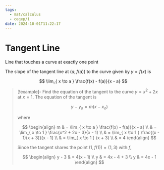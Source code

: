 ```yaml
---
tags:
  - mat/calculus
  - cegep/1
date: 2024-10-01T11:22:17
---
```


# Tangent Line

Line that touches a curve at exactly one point

The slope of the tangent line at $(a, f(a))$ to the curve given by $y = f(x)$ is

$$
\lim_{ x \to a } \frac{f(x) - f(a)}{x - a}
$$

> [!example]- Find the equation of the tangent to the curve $y = x^2 + 2x$ at $x = 1$.
> The equation of the tangent is
>
> $$
> y - y_o = m(x - x_o)
> $$
>
> where
>
> $$
> \begin{align}
> m & = \lim_{ x \to a } \frac{f(x) - f(a)}{x - a} \\
>  & = \lim_{ x \to 1 } \frac{x^2 + 2x - 3}{x - 1} \\
>  & = \lim_{ x \to 1 } \frac{(x - 1)(x + 3)}{x - 1} \\
>  & = \lim_{ x \to 1 } (x + 3) \\
>  & = 4
> \end{align}
> $$
>
> Since the tangent shares the point $(1, f(1)) = (1, 3)$ with $f$,
>
> $$
> \begin{align}
> y - 3 & = 4(x - 1) \\
> y & = 4x - 4 + 3 \\
> y & = 4x - 1
> \end{align}
> $$
